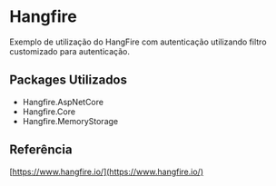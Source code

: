 # Hangfire

Exemplo de utilização do HangFire com autenticação utilizando filtro customizado para autenticação.

## Packages Utilizados
- Hangfire.AspNetCore
- Hangfire.Core
- Hangfire.MemoryStorage

## Referência
[https://www.hangfire.io/](https://www.hangfire.io/)
